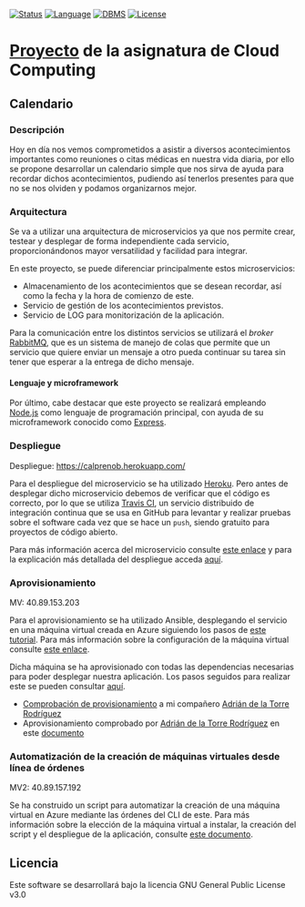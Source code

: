 [![Status](https://img.shields.io/badge/Status-Documenting-green.svg)](https://github.com/MarAl15/ProyectoCC/blob/master/README.md)
[![Language](https://img.shields.io/badge/Language-Node.js-blue.svg)](https://nodejs.org/es/)
[![DBMS](https://img.shields.io/badge/DBMS-MongoDB-orange.svg)](https://www.mongodb.com/es)
[![License](https://img.shields.io/badge/License-GPL-red.svg)](https://github.com/MarAl15/ProyectoCC/blob/master/LICENSE)
# [Proyecto](https://maral15.github.io/ProyectoCC/) de la asignatura de Cloud Computing

## Calendario 

### Descripción
Hoy en día nos vemos comprometidos a asistir a diversos acontecimientos importantes como reuniones o citas médicas en nuestra vida diaria, por ello se propone desarrollar un calendario simple que nos sirva de ayuda para recordar dichos acontecimientos, pudiendo así tenerlos presentes para que no se nos olviden y podamos organizarnos mejor. 

### Arquitectura
Se va a utilizar una arquitectura de microservicios ya que nos permite crear, testear y desplegar de forma independiente cada servicio, proporcionándonos mayor versatilidad y facilidad para integrar.

En este proyecto, se puede diferenciar principalmente estos microservicios:

- Almacenamiento de los acontecimientos que se desean recordar, así como la fecha y la hora de comienzo de este.
- Servicio de gestión de los acontecimientos previstos.
- Servicio de LOG para monitorización de la aplicación.

Para la comunicación entre los distintos servicios se utilizará el _broker_ [RabbitMQ](https://www.rabbitmq.com/), que es un sistema de manejo de colas que permite que un servicio que quiere enviar un mensaje a otro pueda continuar su tarea sin tener que esperar a la entrega de dicho mensaje.

#### Lenguaje y microframework

Por último, cabe destacar que este proyecto se realizará empleando [Node.js](https://nodejs.org/es/) como lenguaje de programación principal, con ayuda de su microframework conocido como [Express](https://expressjs.com/es/).

### Despliegue

Despliegue: https://calprenob.herokuapp.com/

Para el despliegue del microservicio se ha utilizado [Heroku](https://www.heroku.com/). Pero antes de desplegar dicho microservicio debemos de verificar que el código es correcto, por lo que se utiliza [Travis CI](https://travis-ci.org/), un servicio distribuido de integración continua que se usa en GitHub para levantar y realizar pruebas sobre el software cada vez que se hace un `push`, siendo gratuito para proyectos de código abierto.

Para más información acerca del microservicio consulte [este enlace](https://github.com/MarAl15/ProyectoCC/blob/master/docs/microservicios.md#gesti%C3%B3n-de-tareas) y para la explicación más detallada del despliegue acceda [aquí](https://github.com/MarAl15/ProyectoCC/blob/master/docs/despliegue.md).

### Aprovisionamiento

MV: 40.89.153.203

Para el aprovisionamiento se ha utilizado Ansible, desplegando el servicio en una máquina virtual creada en Azure siguiendo los pasos de [este tutorial](https://docs.microsoft.com/es-es/azure/virtual-machines/linux/quick-create-portal?toc=%2Fazure%2Fvirtual-machines%2Flinux%2Ftoc.json). Para más información sobre la configuración de la máquina virtual consulte [este enlace](https://github.com/MarAl15/ProyectoCC/blob/master/docs/hito3.md#m%C3%A1quina-virtual-azure).

Dicha máquina se ha aprovisionado con todas las dependencias necesarias para poder desplegar nuestra aplicación. Los pasos seguidos para realizar este se pueden consultar [aquí](https://github.com/MarAl15/ProyectoCC/blob/master/docs/hito3.md#aprovisionamiento).

- [Comprobación de provisionamiento](https://github.com/MarAl15/ProyectoCC/blob/master/docs/provision-adritake.md) a mi compañero [Adrián de la Torre Rodríguez](https://github.com/adritake)
- Aprovisionamiento comprobado por [Adrián de la Torre Rodríguez](https://github.com/adritake) en este [documento](
https://github.com/adritake/CC_UGR_Personal/blob/master/docs/Provision.md#comprobaci%C3%B3n-de-provisi%C3%B3n-de-un-compa%C3%B1ero)

### Automatización de la creación de máquinas virtuales desde línea de órdenes

MV2: 40.89.157.192

Se ha construido un script para automatizar la creación de una máquina virtual en Azure mediante las órdenes del CLI de este. Para más información sobre la elección de la máquina virtual a instalar, la creación del script y el despliegue de la aplicación, consulte [este documento](https://github.com/MarAl15/ProyectoCC/blob/master/docs/hito4.md). 

## Licencia
Este software se desarrollará bajo la licencia GNU General Public License v3.0
